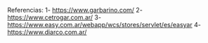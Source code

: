Referencias: 
 1- https://www.garbarino.com/
 2- https://www.cetrogar.com.ar/
 3- https://www.easy.com.ar/webapp/wcs/stores/servlet/es/easyar
 4- https://www.diarco.com.ar/
